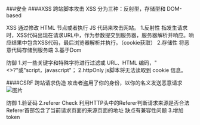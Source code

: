 ###安全
####XSS 跨站脚本攻击
XSS 分为三种：反射型，存储型和 DOM-based

XSS 通过修改 HTML 节点或者执行 JS 代码来攻击网站。
1.反射性
指发生请求时，XSS代码出现在请求URL中，作为参数提交到服务器，服务器解析并响应。响应结果中包含XSS代码，最后浏览器解析并执行。（cookie获取）
2.存储性
将恶意代码存储到服务端
3.基于Dom

防御
1.对一些关键字和特殊字符进行过滤或 URL、HTML 编码，"<>?"或"script，javascript"；
2.httpOnly js脚本将无法读取到 cookie 信息。

####CSRF 跨站请求伪造
攻击者盗用了你的身份，以你的名义发送恶意请求 
![图片](https://ask.qcloudimg.com/http-save/yehe-2170887/42jy9nsxn5.jpeg)

防御
1.验证码
2.referer Check
利用HTTP头中的Referer判断请求来源是否合法
Referer首部包含了当前请求页面的来源页面的地址
缺点有兼容性问题
3.增加token